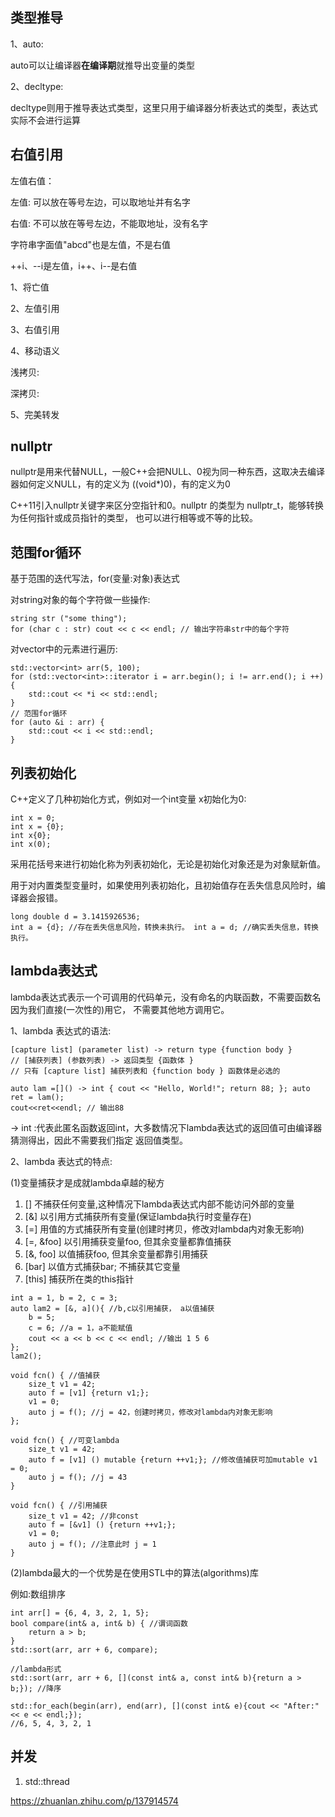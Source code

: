 ## 类型推导

1、auto:

auto可以让编译器**在编译期**就推导出变量的类型

2、decltype:

decltype则用于推导表达式类型，这里只用于编译器分析表达式的类型，表达式实际不会进行运算

## 右值引用

左值右值：

左值: 可以放在等号左边，可以取地址并有名字

右值: 不可以放在等号左边，不能取地址，没有名字

字符串字面值"abcd"也是左值，不是右值

++i、--i是左值，i++、i--是右值

1、将亡值

2、左值引用

3、右值引用

4、移动语义

浅拷贝:

深拷贝:

5、完美转发

## nullptr

nullptr是用来代替NULL，一般C++会把NULL、0视为同一种东西，这取决去编译器如何定义NULL，有的定义为 ((void*)0)，有的定义为0

C++11引入nullptr关键字来区分空指针和0。nullptr 的类型为 nullptr_t，能够转换为任何指针或成员指针的类型， 也可以进行相等或不等的比较。

## 范围for循环

基于范围的迭代写法，for(变量:对象)表达式

对string对象的每个字符做一些操作:

```
string str ("some thing");
for (char c : str) cout << c << endl; // 输出字符串str中的每个字符
```

对vector中的元素进行遍历:

```
std::vector<int> arr(5, 100);
for (std::vector<int>::iterator i = arr.begin(); i != arr.end(); i ++) {
    std::cout << *i << std::endl;
}
// 范围for循环
for (auto &i : arr) {
    std::cout << i << std::endl;
}
```

## 列表初始化

C++定义了几种初始化方式，例如对一个int变量 x初始化为0:

```
int x = 0;
int x = {0};
int x{0};
int x(0);
```
采用花括号来进行初始化称为列表初始化，无论是初始化对象还是为对象赋新值。

用于对内置类型变量时，如果使用列表初始化，且初始值存在丢失信息风险时，编译器会报错。

```
long double d = 3.1415926536;
int a = {d}; //存在丢失信息⻛险，转换未执行。 int a = d; //确实丢失信息，转换执行。
```

## lambda表达式

lambda表达式表示一个可调用的代码单元，没有命名的内联函数，不需要函数名因为我们直接(一次性的)用它，
不需要其他地方调用它。

1、lambda 表达式的语法:

```
[capture list] (parameter list) -> return type {function body } 
// [捕获列表] (参数列表) -> 返回类型 {函数体 }
// 只有 [capture list] 捕获列表和 {function body } 函数体是必选的

auto lam =[]() -> int { cout << "Hello, World!"; return 88; }; auto ret = lam();
cout<<ret<<endl; // 输出88
```

-> int :代表此匿名函数返回int，大多数情况下lambda表达式的返回值可由编译器猜测得出，因此不需要我们指定 返回值类型。

2、lambda 表达式的特点:

(1)变量捕获才是成就lambda卓越的秘方

1. [] 不捕获任何变量,这种情况下lambda表达式内部不能访问外部的变量
2. [&] 以引用方式捕获所有变量(保证lambda执行时变量存在)
3. [=] 用值的方式捕获所有变量(创建时拷贝，修改对lambda内对象无影响)
4. [=, &foo] 以引用捕获变量foo, 但其余变量都靠值捕获
5. [&, foo] 以值捕获foo, 但其余变量都靠引用捕获
6. [bar] 以值方式捕获bar; 不捕获其它变量
7. [this] 捕获所在类的this指针

```
int a = 1, b = 2, c = 3;
auto lam2 = [&, a](){ //b,c以引用捕获， a以值捕获
    b = 5;
    c = 6; //a = 1，a不能赋值
    cout << a << b << c << endl; //输出 1 5 6
};
lam2();

void fcn() { //值捕获 
    size_t v1 = 42;
    auto f = [v1] {return v1;};
    v1 = 0;
    auto j = f(); //j = 42，创建时拷⻉，修改对lambda内对象无影响
};

void fcn() { //可变lambda 
    size_t v1 = 42;
    auto f = [v1] () mutable {return ++v1;}; //修改值捕获可加mutable v1 = 0;
    auto j = f(); //j = 43
}

void fcn() { //引用捕获 
    size_t v1 = 42; //非const 
    auto f = [&v1] () {return ++v1;}; 
    v1 = 0;
    auto j = f(); //注意此时 j = 1 
}
```

(2)lambda最大的一个优势是在使用STL中的算法(algorithms)库

例如:数组排序

```
int arr[] = {6, 4, 3, 2, 1, 5};
bool compare(int& a, int& b) { //谓词函数
    return a > b; 
}
std::sort(arr, arr + 6, compare); 

//lambda形式
std::sort(arr, arr + 6, [](const int& a, const int& b){return a > b;}); //降序

std::for_each(begin(arr), end(arr), [](const int& e){cout << "After:" << e << endl;});
//6, 5, 4, 3, 2, 1
```

## 并发

1. std::thread

https://zhuanlan.zhihu.com/p/137914574
